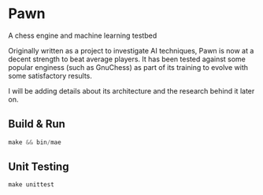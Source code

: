 # Pawn
A chess engine and machine learning testbed

Originally written as a project to investigate AI techniques, Pawn is now at a decent strength to beat average players. It has been tested against some popular enginess (such as GnuChess) as part of its training to evolve with some satisfactory results.

I will be adding details about its architecture and the research behind it later on.

## Build & Run
```c++
make && bin/mae
```

## Unit Testing
```c++
make unittest
```
